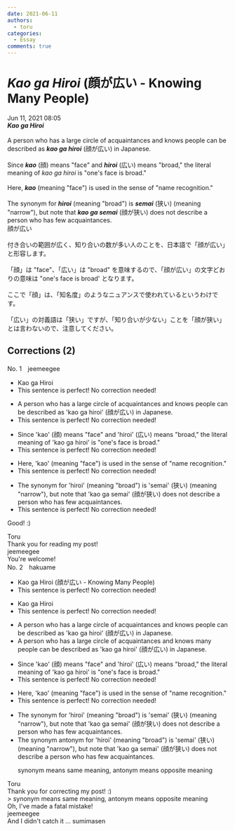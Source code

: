 ```yaml
---
date: 2021-06-11
authors:
  - toru
categories:
  - Essay
comments: true
---
```


# <strong><em>Kao ga Hiroi</strong></em> (顔が広い - Knowing Many People)
<div class="date">Jun 11, 2021 08:05</div>
<div id="post"><div id="body_show_ori">
<strong><em>Kao ga Hiroi</strong></em><br/><br/>A person who has a large circle of acquaintances and knows people can be described as <strong><em>kao ga hiroi</em></strong> (顔が広い) in Japanese.<br/><br/>Since <strong><em>kao</em></strong> (顔) means "face" and <strong><em>hiroi</em></strong> (広い) means "broad," the literal meaning of <em>kao ga hiroi</em> is "one's face is broad."<br/><br/>Here, <strong><em>kao</em></strong> (meaning "face") is used in the sense of "name recognition."<br/><br/>The synonym for <strong><em>hiroi</em></strong> (meaning "broad") is <strong><em>semai</em></strong> (狭い) (meaning "narrow"), but note that <strong><em>kao ga semai</em></strong> (顔が狭い) does not describe a person who has few acquaintances.
</div></div>

<!-- more -->

<div id="post_ja"><div id="body_show_mo">
顔が広い<br/><br/>付き合いの範囲が広く、知り合いの数が多い人のことを、日本語で「顔が広い」と形容します。<br/><br/>「顔」は "face"、「広い」は "broad" を意味するので、「顔が広い」の文字どおりの意味は "one's face is broad' となります。<br/><br/>ここで「顔」は、「知名度」のようなニュアンスで使われているというわけです。<br/><br/>「広い」の対義語は「狭い」ですが、「知り合いが少ない」ことを「顔が狭い」とは言わないので、注意してください。
</div></div>

## Corrections (2)
<div id="block"><div class="first_name"> No. 1　<span class="just_name">jeemeegee</span></div><div id="block2">
<ul class="correction_field">
<li class="incorrect">Kao ga Hiroi</li>
<li class="corrected perfect">This sentence is perfect! No correction needed!</li>
</ul>
<ul class="correction_field">
<li class="incorrect">A person who has a large circle of acquaintances and knows people can be described as 'kao ga hiroi' (顔が広い) in Japanese.</li>
<li class="corrected perfect">This sentence is perfect! No correction needed!</li>
</ul>
<ul class="correction_field">
<li class="incorrect">Since 'kao' (顔) means "face" and 'hiroi' (広い) means "broad," the literal meaning of 'kao ga hiroi' is "one's face is broad."</li>
<li class="corrected perfect">This sentence is perfect! No correction needed!</li>
</ul>
<ul class="correction_field">
<li class="incorrect">Here, 'kao' (meaning "face") is used in the sense of "name recognition."</li>
<li class="corrected perfect">This sentence is perfect! No correction needed!</li>
</ul>
<ul class="correction_field">
<li class="incorrect">The synonym for 'hiroi' (meaning "broad") is 'semai' (狭い) (meaning "narrow"), but note that 'kao ga semai' (顔が狭い) does not describe a person who has few acquaintances.</li>
<li class="corrected perfect">This sentence is perfect! No correction needed!</li>
</ul>
<p class="comment_small">
 Good! :)
</p>

</div><div class="name"><span class="just_name">Toru</span><br>
Thank you for reading my post!
</div>
<div class="name"><span class="just_name">jeemeegee</span><br>
You're welcome!
</div>
</div>
<div id="block"><div class="first_name"> No. 2　<span class="just_name">hakuame</span></div><div id="block2">
<ul class="correction_field">
<li class="incorrect">Kao ga Hiroi (顔が広い - Knowing Many People)</li>
<li class="corrected perfect">This sentence is perfect! No correction needed!</li>
</ul>
<ul class="correction_field">
<li class="incorrect">Kao ga Hiroi</li>
<li class="corrected perfect">This sentence is perfect! No correction needed!</li>
</ul>
<ul class="correction_field">
<li class="incorrect">A person who has a large circle of acquaintances and knows people can be described as 'kao ga hiroi' (顔が広い) in Japanese.</li>
<li class="corrected correct">
A person who has a large circle of acquaintances and knows <span class="f_blue">many </span>people can be described as 'kao ga hiroi' (顔が広い) in Japanese.
</li>
</ul>
<ul class="correction_field">
<li class="incorrect">Since 'kao' (顔) means "face" and 'hiroi' (広い) means "broad," the literal meaning of 'kao ga hiroi' is "one's face is broad."</li>
<li class="corrected perfect">This sentence is perfect! No correction needed!</li>
</ul>
<ul class="correction_field">
<li class="incorrect">Here, 'kao' (meaning "face") is used in the sense of "name recognition."</li>
<li class="corrected perfect">This sentence is perfect! No correction needed!</li>
</ul>
<ul class="correction_field">
<li class="incorrect">The synonym for 'hiroi' (meaning "broad") is 'semai' (狭い) (meaning "narrow"), but note that 'kao ga semai' (顔が狭い) does not describe a person who has few acquaintances.</li>
<li class="corrected correct">
The <span class="sline">synonym</span> <span class="f_blue">antonym </span>for 'hiroi' (meaning "broad") is 'semai' (狭い) (meaning "narrow"), but note that 'kao ga semai' (顔が狭い) does not describe a person who has few acquaintances.
<p class="correction_comment">synonym means same meaning,  antonym means opposite meaning</p>
</li>
</ul>
</div><div class="name"><span class="just_name">Toru</span><br>
Thank you for correcting my post! :)<br/>&gt; synonym means same meaning, antonym means opposite meaning<br/>Oh, I've made a fatal mistake!
</div>
<div class="name"><span class="just_name">jeemeegee</span><br>
And I didn't catch it ... sumimasen
</div>
</div>
